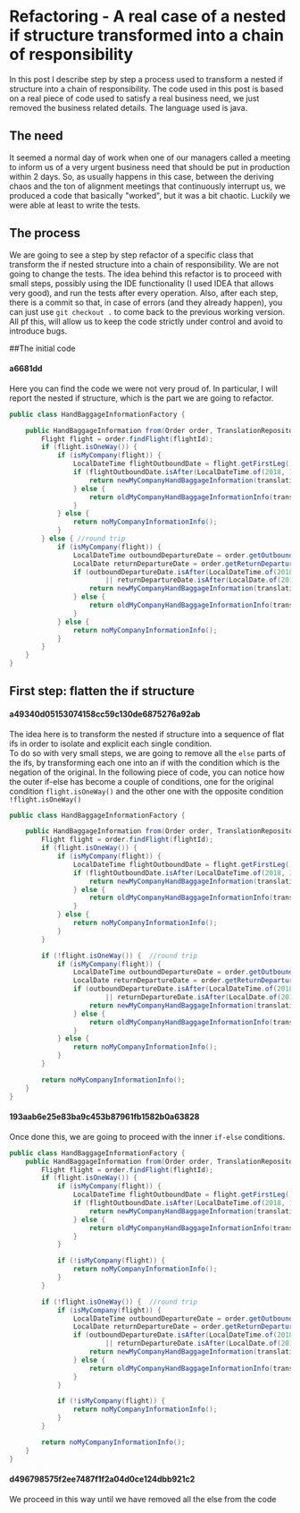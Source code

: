 
# Refactoring - A real case of a nested if structure transformed into a chain of responsibility
In this post I describe step by step a process used to transform 
a nested if structure into a chain of responsibility. 
The code used in this post is based on a real piece of code used to satisfy a real business need, 
we just removed the business related details.
The language used is java.

## The need
It seemed a normal day of work when one of our managers called a meeting 
to inform us of a very urgent business need that should be put in production 
within 2 days.
So, as usually happens in this case, between the deriving chaos and the ton of alignment 
meetings that continuously interrupt us, 
we produced a code that basically "worked", but it was a bit chaotic. 
Luckily we were able at least to write the tests.

## The process
We are going to see a step by step refactor of a specific class 
that transform the if nested structure into a chain of responsibility.
We are not going to change the tests.
The idea behind this refactor is to proceed with small steps, 
possibly using the IDE functionality (I used IDEA that allows very good), 
and run the tests after every operation.
Also, after each step, there is a commit so that, in case of errors 
(and they already happen), you can just use ```git checkout .``` 
to come back to the previous working version. 
All pf this, will allow us to keep the code strictly under control and avoid to introduce bugs.

##The initial code
#### a6681dd
Here you can find the code we were not very proud of. 
In particular, I will report the nested if structure, which is the part we are going to refactor.
```java
public class HandBaggageInformationFactory {

    public HandBaggageInformation from(Order order, TranslationRepository translationRepository, String renderLanguage, Integer flightId) {
        Flight flight = order.findFlight(flightId);
        if (flight.isOneWay()) {
            if (isMyCompany(flight)) {
                LocalDateTime flightOutboundDate = flight.getFirstLeg().getFirstHop().getDeparture().getDate();
                if (flightOutboundDate.isAfter(LocalDateTime.of(2018, 11, 1, 0, 0, 0))) {
                    return newMyCompanyHandBaggageInformation(translationRepository, renderLanguage);
                } else {
                    return oldMyCompanyHandBaggageInformationInfo(translationRepository, renderLanguage);
                }
            } else {
                return noMyCompanyInformationInfo();
            }
        } else { //round trip
            if (isMyCompany(flight)) {
                LocalDateTime outboundDepartureDate = order.getOutboundDepartureDate();
                LocalDate returnDepartureDate = order.getReturnDepartureDate();
                if (outboundDepartureDate.isAfter(LocalDateTime.of(2018, 11, 1, 0, 0, 0))
                        || returnDepartureDate.isAfter(LocalDate.of(2018, 10, 31))) {
                    return newMyCompanyHandBaggageInformation(translationRepository, renderLanguage);
                } else {
                    return oldMyCompanyHandBaggageInformationInfo(translationRepository, renderLanguage);
                }
            } else {
                return noMyCompanyInformationInfo();
            }
        }
    }
}
```

## First step: flatten the if structure
#### a49340d05153074158cc59c130de6875276a92ab
The idea here is to transform the nested if structure into a sequence of flat ifs in order to isolate
and explicit each single condition.  
To do so with very small steps, we are going to remove all the `else` parts of the ifs, by transforming 
each one into an if with the condition which is the negation of the original.
In the following piece of code, you can notice how the outer if-else has become a couple of conditions, 
one for the original condition `flight.isOneWay()` and the other one with the opposite condition `!flight.isOneWay()`

```java
public class HandBaggageInformationFactory {

    public HandBaggageInformation from(Order order, TranslationRepository translationRepository, String renderLanguage, Integer flightId) {
        Flight flight = order.findFlight(flightId);
        if (flight.isOneWay()) {
            if (isMyCompany(flight)) {
                LocalDateTime flightOutboundDate = flight.getFirstLeg().getFirstHop().getDeparture().getDate();
                if (flightOutboundDate.isAfter(LocalDateTime.of(2018, 11, 1, 0, 0, 0))) {
                    return newMyCompanyHandBaggageInformation(translationRepository, renderLanguage);
                } else {
                    return oldMyCompanyHandBaggageInformationInfo(translationRepository, renderLanguage);
                }
            } else {
                return noMyCompanyInformationInfo();
            }
        }

        if (!flight.isOneWay()) {  //round trip
            if (isMyCompany(flight)) {
                LocalDateTime outboundDepartureDate = order.getOutboundDepartureDate();
                LocalDate returnDepartureDate = order.getReturnDepartureDate();
                if (outboundDepartureDate.isAfter(LocalDateTime.of(2018, 11, 1, 0, 0, 0))
                        || returnDepartureDate.isAfter(LocalDate.of(2018, 10, 31))) {
                    return newMyCompanyHandBaggageInformation(translationRepository, renderLanguage);
                } else {
                    return oldMyCompanyHandBaggageInformationInfo(translationRepository, renderLanguage);
                }
            } else {
                return noMyCompanyInformationInfo();
            }
        }

        return noMyCompanyInformationInfo();
    }
}
```

#### 193aab6e25e83ba9c453b87961fb1582b0a63828
Once done this, we are going to proceed with the inner `if-else` conditions. 
```java
public class HandBaggageInformationFactory {
    public HandBaggageInformation from(Order order, TranslationRepository translationRepository, String renderLanguage, Integer flightId) {
        Flight flight = order.findFlight(flightId);
        if (flight.isOneWay()) {
            if (isMyCompany(flight)) {
                LocalDateTime flightOutboundDate = flight.getFirstLeg().getFirstHop().getDeparture().getDate();
                if (flightOutboundDate.isAfter(LocalDateTime.of(2018, 11, 1, 0, 0, 0))) {
                    return newMyCompanyHandBaggageInformation(translationRepository, renderLanguage);
                } else {
                    return oldMyCompanyHandBaggageInformationInfo(translationRepository, renderLanguage);
                }
            }

            if (!isMyCompany(flight)) {
                return noMyCompanyInformationInfo();
            }
        }

        if (!flight.isOneWay()) {  //round trip
            if (isMyCompany(flight)) {
                LocalDateTime outboundDepartureDate = order.getOutboundDepartureDate();
                LocalDate returnDepartureDate = order.getReturnDepartureDate();
                if (outboundDepartureDate.isAfter(LocalDateTime.of(2018, 11, 1, 0, 0, 0))
                        || returnDepartureDate.isAfter(LocalDate.of(2018, 10, 31))) {
                    return newMyCompanyHandBaggageInformation(translationRepository, renderLanguage);
                } else {
                    return oldMyCompanyHandBaggageInformationInfo(translationRepository, renderLanguage);
                }
            }

            if (!isMyCompany(flight)) {
                return noMyCompanyInformationInfo();
            }
        }

        return noMyCompanyInformationInfo();
    }
}
```

#### d496798575f2ee7487f1f2a04d0ce124dbb921c2
We proceed in this way until we have removed all the else from the code